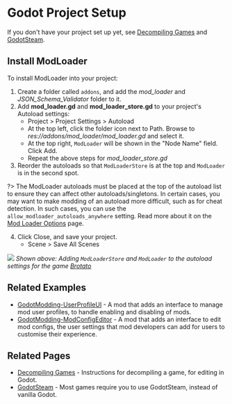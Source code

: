 # Godot Project Setup
If you don't have your project set up yet, see [Decompiling Games](guides/modding/decompile_games.md) and [GodotSteam](guides/integration/godot_steam.md).

## Install ModLoader
To install ModLoader into your project:

1. Create a folder called `addons`, and add the *mod_loader* and *JSON_Schema_Validator* folder to it.
2. Add **mod_loader.gd** and **mod_loader_store.gd** to your project's Autoload settings:
    - Project > Project Settings > Autoload
    - At the top left, click the folder icon next to Path. Browse to *res://addons/mod_loader/mod_loader.gd* and select it.
    - At the top right, `ModLoader` will be shown in the "Node Name" field. Click Add.
    - Repeat the above steps for *mod_loader_store.gd*
3. Reorder the autoloads so that `ModLoaderStore` is at the top and `ModLoader` is in the second spot.

?> The ModLoader autoloads must be placed at the top of the autoload list to ensure they can affect other autoloads/singletons. In certain cases, you may want to make modding of an autoload more difficult, such as for cheat detection. In such cases, you can use the `allow_modloader_autoloads_anywhere` setting. Read more about it on the [Mod Loader Options](guides/integration/mod_loader_options.md) page.

4. Click Close, and save your project.
    - Scene > Save All Scenes

![](_media/autoload_settings)
*Shown above: Adding `ModLoaderStore` and `ModLoader` to the autoload settings for the game [Brotato](https://store.steampowered.com/app/1942280/Brotato/)*

## Related Examples
- [GodotModding-UserProfileUI](https://github.com/GodotModding/GodotModding-UserProfileUI) - A mod that adds an interface to manage mod user profiles, to handle enabling and disabling of mods.
- [GodotModding-ModConfigEditor](https://github.com/GodotModding/GodotModding-ModConfigEditor) - A mod that adds an interface to edit mod configs, the user settings that mod developers can add for users to customise their experience.

## Related Pages
- [Decompiling Games](_guides/modding/decompile_games.md) - Instructions for decompiling a game, for editing in Godot.
- [GodotSteam](_guides/integration/godot_steam.md) - Most games require you to use GodotSteam, instead of vanilla Godot.
